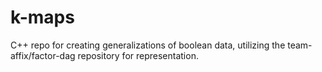 # k-maps
C++ repo for creating generalizations of boolean data, utilizing the team-affix/factor-dag repository for representation.
